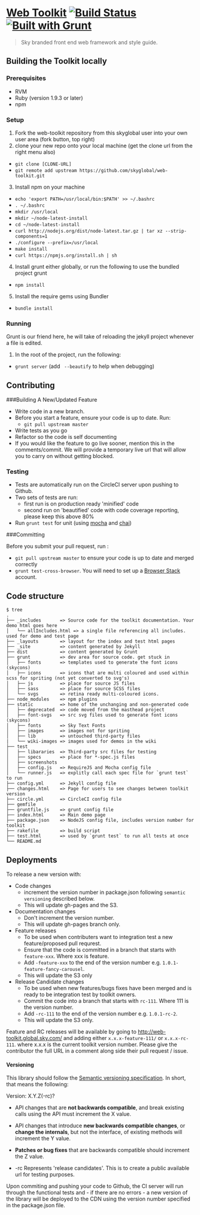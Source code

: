 [Web Toolkit](http://skyglobal.github.io/web-toolkit/) [![Build Status](https://circleci.com/gh/skyglobal/web-toolkit.png?circle-token=24eeba25d7352dec038ea9fa25b22671ba28be5e)](https://circleci.com/gh/skyglobal/web-toolkit) [![Built with Grunt](https://cdn.gruntjs.com/builtwith.png)](http://gruntjs.com/)
========================

> Sky branded front end web framework and style guide.


## Building the Toolkit locally
### Prerequisites

- RVM
- Ruby (version 1.9.3 or later)
- npm

### Setup
1. Fork the web-toolkit repository from this skyglobal user into your own user area (fork button, top right)
2. clone your new repo onto your local machine (get the clone url from the right menu also)
  - `git clone [CLONE-URL]`
  - `git remote add upstream https://github.com/skyglobal/web-toolkit.git`
3. Install npm on your machine
  - `echo 'export PATH=/usr/local/bin:$PATH' >> ~/.bashrc`
  - `. ~/.bashrc`
  - `mkdir /usr/local`
  - `mkdir ~/node-latest-install`
  - `cd ~/node-latest-install`
  - `curl http://nodejs.org/dist/node-latest.tar.gz | tar xz --strip-components=1`
  - `./configure --prefix=/usr/local`
  - `make install`
  - `curl https://npmjs.org/install.sh | sh`
4. Install grunt either globally, or run the following to use the bundled project grunt
  - `npm install`
5. Install the require gems using Bundler
  - `bundle install`

### Running

Grunt is our friend here, he will take of reloading the jekyll project whenever a file is edited.

1. In the root of the project, run the following:
  - `grunt server` (add ` --beautify` to help when debugging)

## Contributing 

###Building A New/Updated Feature
  - Write code in a new branch.
  - Before you start a feature, ensure your code is up to date. Run:
    - `git pull upstream master`
  - Write tests as you go
  - Refactor so the code is self documenting
  - If you would like the feature to go live sooner, mention this in the comments/commit.  We will provide a temporary live url that will allow you to carry on without getting blocked.

### Testing
  - Tests are automatically run on the CircleCI server upon pushing to Github.
  - Two sets of tests are run:
    - first run is on production ready 'minified' code
    - second run on 'beautified' code with code coverage reporting, please keep this above 80%
  - Run `grunt test` for unit (using [mocha](http://visionmedia.github.io/mocha/) and [chai](http://chaijs.com/‎))


###Committing

Before you submit your pull request, run :
  - `git pull upstream master` to ensure your code is up to date and merged correctly
  - `grunt test-cross-browser`. You will need to set up a [Browser Stack](http://www.browserstack.com) account.


## Code structure

    $ tree
    .
    ├── _includes       => Source code for the toolkit documentation. Your demo html goes here
    │   └── allIncludes.html => a single file referencing all includes. used for demo and test page
    ├── _layouts        => layout for the index and test html pages
    ├── _site           => content generated by Jekyll
    ├── dist            => content generated by Grunt
    ├── grunt           => dev area for source code. get stuck in
    │   ├── fonts       => templates used to generate the font icons (skycons)
    │   ├── icons       => icons that are multi coloured and used within scss for spriting (not yet converted to svg's)
    │   ├── js          => place for source JS files
    │   ├── sass        => place for source SCSS files
    │   └── svgs        => retina ready multi-coloured icons.
    ├── node_modules    => npm plugins
    ├── static          => home of the unchanging and non-generated code
    │   ├── deprecated  => code moved from the masthead project
    │   ├── font-svgs   => src svg files used to generate font icons (skycons)
    │   ├── fonts       => Sky Text Fonts
    │   ├── images      => images not for spriting
    │   ├── lib         => untouched third-party files
    |   └── wiki-images => images used for demos in the wiki
    ├── test
    │   ├── libararies  => Third-party src files for testing
    │   ├── specs       => place for *-spec.js files
    │   ├── screenshots
    │   ├── config.js   => RequireJS and Mocha config file
    │   └── runner.js   => explitly call each spec file for `grunt test` to run
    ├── config.yml      => Jekyll config file
    ├── changes.html    => Page for users to see changes between toolkit version
    ├── circle.yml      => CircleCI config file
    ├── gemfile
    ├── gruntfile.js    => grunt config file
    ├── index.html      => Main demo page
    ├── package.json    => NodeJS config file, includes version number for toolkit
    ├── rakefile        => build script
    ├── test.html       => used by `grunt test` to run all tests at once
    └── README.md
    
## Deployments

To release a new version with:
  - Code changes
    - increment the version number in package.json following `semantic versioning` described below.
    - This will update gh-pages and the S3.
  - Documentation changes
    - Don't increment the version number.
    - This will update gh-pages branch only.
  - Feature releases
    - To be used when contributers want to integration test a new feature/proposed pull requrest.
    - Ensure that the code is committed in a branch that starts with `feature-xxx`. Where xxx is feature.
    - Add `-feature-xxx` to the end of the version number e.g. `1.0.1-feature-fancy-carousel`.
    - This will update the S3 only
  - Release Candidate changes
    - To be used when new features/bugs fixes have been merged and is ready to be integration test by toolkit owners.
    - Commit the code into a branch that starts with `rc-111`. Where 111 is the version number.
    - Add `-rc-111` to the end of the version number e.g. `1.0.1-rc-2`.
    - This will update the S3 only.

Feature and RC releases will be available by going to http://web-toolkit.global.sky.com/ and adding either `x.x.x-feature-111/` or `x.x.x-rc-111`. where x.x.x is the current toolkit version number.  Please give the contributor the full URL in a comment along side their pull request / issue.

#### Versioning
This library should follow the [Semantic versioning specification](http://semver.org/).
In short, that means the following:

Version: X.Y.Z(-rc)?

- API changes that are **not backwards compatible**, and break existing
  calls using the API must increment the X value.

- API changes that introduce **new backwards compatible changes**, or **change the
  internals**, but not the interface, of existing methods will increment the
  Y value.

- **Patches or bug fixes** that are backwards compatible should increment the
  Z value.

- -rc Represents 'release candidates'.  This is to create a public available url for testing purposes.

Upon commiting and pushing your code to Github, the CI server will run through
the functional tests and - if there are no errors - a new version of the library
will be deployed to the CDN using the version number specified in the
package.json file.

